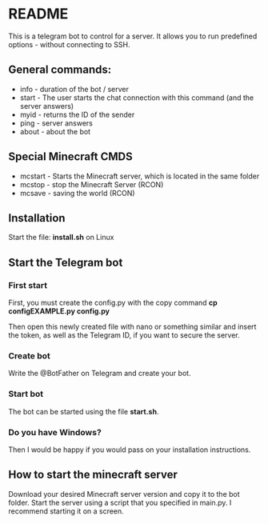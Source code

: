 # README
This is a telegram bot to control for a server.
It allows you to run predefined options - without connecting to SSH.

## General commands:
* info - duration of the bot / server
* start - The user starts the chat connection with this command (and the server answers)
* myid - returns the ID of the sender
* ping - server answers
* about - about the bot

## Special Minecraft CMDS
* mcstart - Starts the Minecraft server, which is located in the same folder
* mcstop - stop the Minecraft Server (RCON)
* mcsave - saving the world (RCON)

## Installation
Start the file: **install.sh** on Linux

## Start the Telegram bot
### First start
First, you must create the config.py with the copy command **cp configEXAMPLE.py config.py**

Then open this newly created file with nano or something similar and insert the token, as well as the Telegram ID, if you want to secure the server.

### Create bot
Write the @BotFather on Telegram and create your bot.

### Start bot
The bot can be started using the file **start.sh**.

### Do you have Windows?
Then I would be happy if you would pass on your installation instructions.

## How to start the minecraft server
Download your desired Minecraft server version and copy it to the bot folder.
Start the server using a script that you specified in main.py.
I recommend starting it on a screen.
